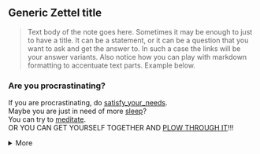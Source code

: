 ## Generic Zettel title

> Text body of the note goes here. Sometimes it may be enough to just to have a title. It can be a statement, or it can be a question that you want to ask and get the answer to. In such a case the links will be your answer variants. Also notice how you can play with markdown formatting to accentuate text parts. Example below.

### Are you procrastinating?

If you are procrastinating, do [satisfy_your_needs](link_to_zettel.md).  
Maybe you are just in need of more [sleep](sleep_benefits.md)?  
You can try to [meditate](benefits_of_meditation.md).  
OR YOU CAN GET YOURSELF TOGETHER AND [PLOW THROUGH IT](motivational_message_to_power_through.md)!!!  

<details markdown='1'><summary>More</summary>

### supplementary
> It is not certain what you may want or need at the moment of reading this, so do not hesitaae to try different approaches, which may include appealing to different emotions and not just stating ideas, which means that your notes may be expressive for when you may need it.

> By the way, you may need to copy or link extra stuff here. This section is for everything that should be hidden to not to get in the way of browsing the ZK.  
The idea is to keep notes visually as simple as possible.

### sources
1. Very reputable source A.
2. Controversial source B.
3. Link to site C.

</details>
